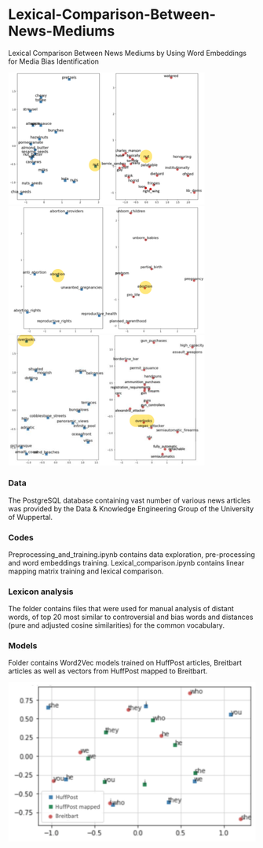 # Lexical-Comparison-Between-News-Mediums
Lexical Comparison Between News Mediums by Using Word Embeddings for Media Bias Identification

<img src="https://github.com/LadaRudnitckaia/Lexical-Comparison-Between-News-Mediums/blob/master/Lexicon%20analysis/nut_context.png" width="400"> <img src="https://github.com/LadaRudnitckaia/Lexical-Comparison-Between-News-Mediums/blob/master/Lexicon%20analysis/abortion_context.png" width="400"> <img src="https://github.com/LadaRudnitckaia/Lexical-Comparison-Between-News-Mediums/blob/master/Lexicon%20analysis/overlooks_context.png" width="400">


### Data
The PostgreSQL database containing vast number of various news articles was provided by the Data & Knowledge Engineering Group of the University of Wuppertal.

### Codes
Preprocessing_and_training.ipynb contains data exploration, pre-processing and word embeddings training.
Lexical_comparison.ipynb contains linear mapping matrix training and lexical comparison.

### Lexicon analysis
The folder contains files that were used for manual analysis of distant words, of top 20 most similar to controversial and bias words and distances (pure and adjusted cosine similarities) for the common vocabulary.

### Models
Folder contains Word2Vec models trained on HuffPost articles, Breitbart articles as well as vectors from HuffPost mapped to Breitbart.

<img src="https://github.com/LadaRudnitckaia/Lexical-Comparison-Between-News-Mediums/blob/master/Models/HuffPost%20mapped%20to%20Breitbart/mapping.png" width="600">
